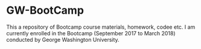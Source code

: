 # GW-BootCamp
This a repository of Bootcamp course materials, homework, codee etc. I am currently enrolled in the Bootcamp (September 2017 to March 2018) conducted by George Washington University. 

